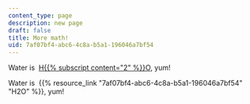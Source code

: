 ```yaml
---
content_type: page
description: new page
draft: false
title: More math!
uid: 7af07bf4-abc6-4c8a-b5a1-196046a7bf54
---
```

Water is  [H{{% subscript content="2" %}}O](www.npr.org), yum!  
  
Water is  {{% resource_link "7af07bf4-abc6-4c8a-b5a1-196046a7bf54" "H2O" %}}, yum!